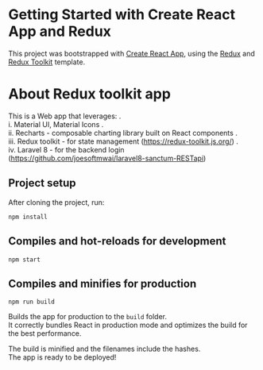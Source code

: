 # Getting Started with Create React App and Redux

This project was bootstrapped with [Create React App](https://github.com/facebook/create-react-app), using the [Redux](https://redux.js.org/) and [Redux Toolkit](https://redux-toolkit.js.org/) template.

# About Redux toolkit app

This is a Web app that leverages: .\
    i. Material UI, Material Icons .\
    ii. Recharts - composable charting library built on React components .\
    iii. Redux toolkit - for state management (https://redux-toolkit.js.org/) .\
    iv. Laravel 8 - for the backend login (https://github.com/joesoftmwai/laravel8-sanctum-RESTapi) 

## Project setup 

After cloning the project, run:

```
npm install
```

## Compiles and hot-reloads for development

```
npm start
```

## Compiles and minifies for production

```
npm run build
```

Builds the app for production to the `build` folder.\
It correctly bundles React in production mode and optimizes the build for the best performance.

The build is minified and the filenames include the hashes.\
The app is ready to be deployed!